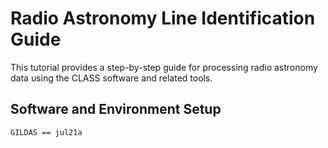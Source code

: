# Radio Astronomy Line Identification Guide

This tutorial provides a step-by-step guide for processing radio astronomy data using the CLASS software and related tools.

## Software and Environment Setup 

```
GILDAS == jul21a 

```